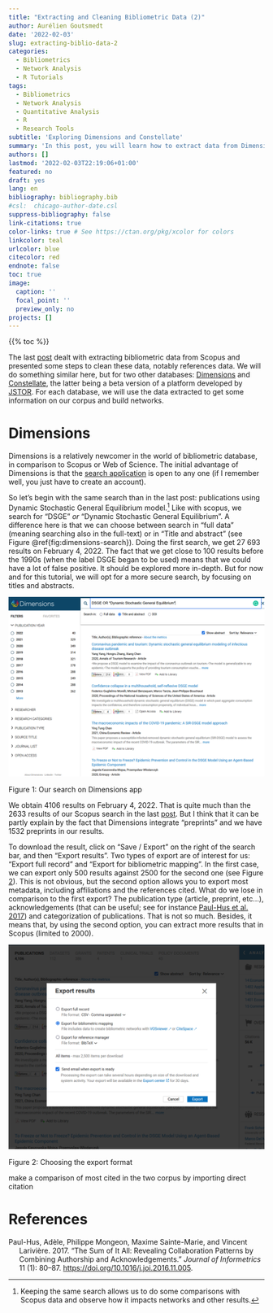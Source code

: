 ```yaml
---
title: "Extracting and Cleaning Bibliometric Data (2)"
author: Aurélien Goutsmedt
date: '2022-02-03'
slug: extracting-biblio-data-2
categories:
  - Bibliometrics
  - Network Analysis
  - R Tutorials
tags:
  - Bibliometrics
  - Network Analysis
  - Quantitative Analysis
  - R
  - Research Tools
subtitle: 'Exploring Dimensions and Constellate'
summary: 'In this post, you will learn how to extract data from Dimensions and Constellate website and how to clean them. These data allow you to build bibliographic networks.'
authors: []
lastmod: '2022-02-03T22:19:06+01:00'
featured: no
draft: yes
lang: en
bibliography: bibliography.bib
#csl:  chicago-author-date.csl
suppress-bibliography: false
link-citations: true
color-links: true # See https://ctan.org/pkg/xcolor for colors
linkcolor: teal
urlcolor: blue
citecolor: red
endnote: false
toc: true
image:
  caption: ''
  focal_point: ''
  preview_only: no
projects: []
---
```


{{% toc %}}

The last [post](/post/extracting-biblio-data-1) dealt with extracting bibliometric data from Scopus and presented some steps to clean these data, notably references data. We will do something similar here, but for two other databases: [Dimensions](https://dimensions.ai) and [Constellate](https://constellate.org/), the latter being a beta version of a platform developed by [JSTOR](https://www.jstor.org/). For each database, we will use the data extracted to get some information on our corpus and build networks.

# Dimensions

Dimensions is a relatively newcomer in the world of bibliometric database, in comparison to Scopus or Web of Science. The initial advantage of Dimensions is that the [search application](https://app.dimensions.ai/discover/publication) is open to any one (if I remember well, you just have to create an account).

So let’s begin with the same search than in the last post: publications using Dynamic Stochastic General Equilibrium model.[^1] Like with scopus, we search for “DSGE” *or* “Dynamic Stochastic General Equilibrium”. A difference here is that we can choose between search in “full data” (meaning searching also in the full-text) or in “Title and abstract” (see Figure @ref{fig:dimensions-search}). Doing the first search, we get 27 693 results on February 4, 2022. The fact that we get close to 100 results before the 1990s (when the label DSGE began to be used) means that we could have a lot of false positive. It should be explored more in-depth. But for now and for this tutorial, we will opt for a more secure search, by focusing on titles and abstracts.

<div class="figure">

<img src="dimensions_search.png" alt="Our search on Dimensions app" width="650" />
<p class="caption">
Figure 1: Our search on Dimensions app
</p>

</div>

We obtain 4106 results on February 4, 2022. That is quite much than the 2633 results of our Scopus search in the last [post](/post/extracting-biblio-data-1#using-scopus-website). But I think that it can be partly explain by the fact that Dimensions integrate “preprints” and we have 1532 preprints in our results.

To download the result, click on “Save / Export” on the right of the search bar, and then “Export results”. Two types of export are of interest for us: “Export full record” and “Export for bibliometric mapping”. In the first case, we can export only 500 results against 2500 for the second one (see Figure <a href="#fig:dimensions-export">2</a>). This is not obvious, but the second option allows you to export most metadata, including affiliations and the references cited. What do we lose in comparison to the first export? The publication type (article, preprint, etc…), acknowledgements (that can be useful; see for instance [Paul-Hus et al. 2017](#ref-paul-hus2017)) and categorization of publications. That is not so much. Besides, it means that, by using the second option, you can extract more results that in Scopus (limited to 2000).

<div class="figure">

<img src="dimensions_export.png" alt="Choosing the export format" width="514" />
<p class="caption">
Figure 2: Choosing the export format
</p>

</div>

make a comparison of most cited in the two corpus by importing direct citation

# References

<div id="refs" class="references csl-bib-body hanging-indent">

<div id="ref-paul-hus2017" class="csl-entry">

Paul-Hus, Adèle, Philippe Mongeon, Maxime Sainte-Marie, and Vincent Larivière. 2017. “The Sum of It All: Revealing Collaboration Patterns by Combining Authorship and Acknowledgements.” *Journal of Informetrics* 11 (1): 80–87. <https://doi.org/10.1016/j.joi.2016.11.005>.

</div>

</div>

[^1]: Keeping the same search allows us to do some comparisons with Scopus data and observe how it impacts networks and other results.
